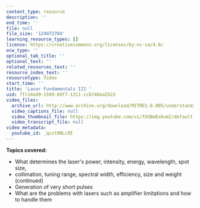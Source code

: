 ```yaml
---
content_type: resource
description: ''
end_time: ''
file: null
file_size: '124072704'
learning_resource_types: []
license: https://creativecommons.org/licenses/by-nc-sa/4.0/
ocw_type: ''
optional_tab_title: ''
optional_text: ''
related_resources_text: ''
resource_index_text: ''
resourcetype: Video
start_time: ''
title: 'Laser Fundamentals III '
uid: 7fc14ad9-1599-89f7-1311-ccb748aa2523
video_files:
  archive_url: http://www.archive.org/download/MITRES.6.005/understanding-3_300k.mp4
  video_captions_file: null
  video_thumbnail_file: https://img.youtube.com/vi/fXGBmExbumI/default.jpg
  video_transcript_file: null
video_metadata:
  youtube_id: _qixt0NLc9I
---
```


**Topics covered:**

*   What determines the laser's power, intensity, energy, wavelength, spot size,
*   collimation, tuning range, spectral width, efficiency, size and weight (continued)
*   Generation of very short pulses
*   What are the problems with lasers such as amplifier limitations and how to handle them

